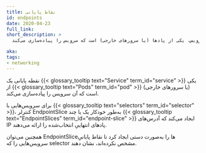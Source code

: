 ```yaml
---
title: نقاط پایانی
id: endpoints
date: 2020-04-23
full_link: 
short_description: >
  نقطه پایانی یک سرویس، یکی از پادها (یا سرورهای خارجی) است که سرویس را پیاده‌سازی می‌کند.

aka:
tags:
- networking
---
```

نقطه پایانی یک {{< glossary_tooltip text="Service" term_id="service" >}} یکی از {{< glossary_tooltip text="Pods" term_id="pod" >}} (یا سرورهای خارجی) است که آن سرویس را پیاده‌سازی می‌کند.

<!--more-->

برای سرویس‌هایی با {{< glossary_tooltip text="selectors" term_id="selector" >}}،
کنترلر EndpointSlice به‌طور خودکار یک یا چند {{<
glossary_tooltip text="EndpointSlices" term_id="endpoint-slice" >}} ایجاد می‌کند
که آدرس‌های IP پادهای انتهاییِ انتخاب‌شده را ارائه می‌دهند.

همچنین می‌توان EndpointSliceها را به‌صورت دستی ایجاد کرد تا نقاط پایانیِ
سرویس‌هایی را که selector مشخص نکرده‌اند، نشان دهند.
